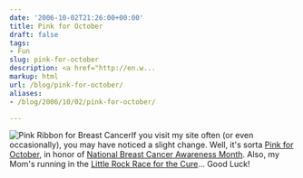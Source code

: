```yaml
---
date: '2006-10-02T21:26:00+00:00'
title: Pink for October
draft: false
tags:
- Fun
slug: pink-for-october
description: <a href="http://en.w...
markup: html
url: /blog/pink-for-october/
aliases:
- /blog/2006/10/02/pink-for-october/

---
```


<a href="http://en.wikipedia.org/wiki/Breast_cancer"><img src="http://bradmontgomery.net/images/Pink_ribbon.png" alt="Pink Ribbon for Breast Cancer" style="float: left;"/></a> If you visit my site often (or even occasionally), you may have noticed a slight change.  Well, it's sorta <a href="http://pinkforoctober.org/">Pink for October</a>, in honor of <a href="http://nbcam.org/">National Breast Cancer Awareness Month</a>.  Also, my Mom's running in the <a href="http://www.ar-raceforthecure.org/">Little Rock Race for the Cure</a>... Good Luck!<div class="blogger-post-footer"><img width='1' height='1' src='https://blogger.googleusercontent.com/tracker/4123748873183487963-1713250558875272245?l=bradmontgomery.blogspot.com' alt='' /></div>
